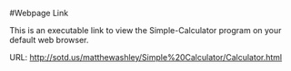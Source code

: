 #Webpage Link

This is an executable link to view the Simple-Calculator program on your
default web browser.

URL: http://sotd.us/matthewashley/Simple%20Calculator/Calculator.html
